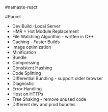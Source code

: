#namaste-react

#Parcel

- Dev Build
-Local Server
- HMR = Hot Module Replacement
- File Watching Algorithm - written in C++
- Caching - Faster Builds
- Image optimization
- Minification
- Bundle
- Compressing
- Consistent Hashing
- Code Splitting
- Differential Bundling - support older browser
- Diagnostic
- Error Handling
- Host on HTTPs
- Tree Shaking - remove unused code
- Different dev and prod bundles
